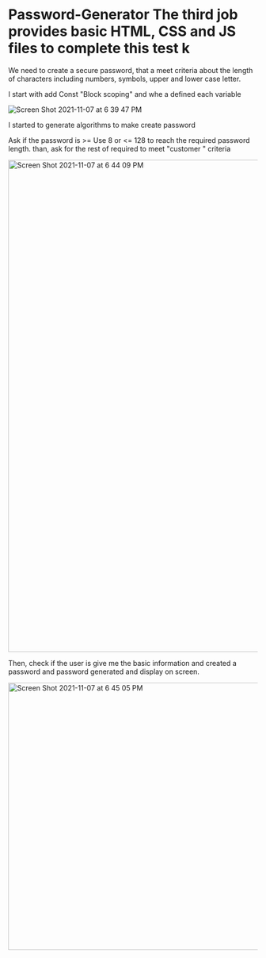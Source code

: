 # Password-Generator The third job provides basic HTML, CSS and JS files to complete this test k

We need to create a secure password, that a meet criteria about the length of characters
including numbers, symbols, upper and lower case letter.

I start with add Const "Block scoping" and whe a defined each variable

![Screen Shot 2021-11-07 at 6 39 47 PM](https://user-images.githubusercontent.com/91921941/140666285-989dfeb6-89aa-4217-a99c-b58c632eb2dc.png)



I started to generate  algorithms to make create password 

Ask if the password is >=  Use 8 or <= 128 to reach the required password length.
than,  ask for the rest of required to meet  "customer " criteria

<img width="992" alt="Screen Shot 2021-11-07 at 6 44 09 PM" src="https://user-images.githubusercontent.com/91921941/140666370-5766e397-ca58-4d70-862f-11c5931816c6.png">

Then, check if the user is give me the basic information and created a password and password generated and display on screen.

<img width="539" alt="Screen Shot 2021-11-07 at 6 45 05 PM" src="https://user-images.githubusercontent.com/91921941/140666466-70d3e5ad-d781-4f21-99b7-eedc34c734d7.png">




